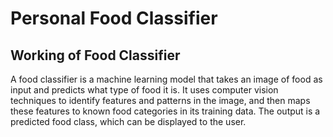 # Personal Food Classifier

## Working of Food Classifier
A food classifier is a machine learning model that takes an image of food as input and predicts what type of food it is. It uses computer vision techniques to identify features and patterns in the image, and then maps these features to known food categories in its training data. The output is a predicted food class, which can be displayed to the user.
